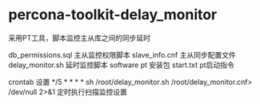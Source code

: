# percona-toolkit-delay_monitor
采用PT工具，脚本监控主从库之间的同步延时


db_permissions.sql  主从监控权限脚本
slave_info.cnf      主从同步配置文件
delay_monitor.sh    延时监控脚本
software            pt 安装包
start.txt           pt启动指令


crontab 设置
*/5 * * * * sh /root/delay_monitor.sh  /root/delay_monitor.cnf> /dev/null 2>&1
定时执行扫描监控设置
